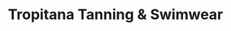 ---
title: "Tropitana Tanning & Swimwear"
url: /oconomowoc/tropitana-tanning-und-swimwear/
shop: Kosmetik
---